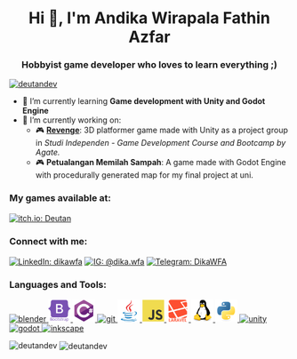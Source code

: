 <h1 align="center">Hi 👋, I'm Andika Wirapala Fathin Azfar</h1>
<h3 align="center">Hobbyist game developer who loves to learn everything ;)</h3>

<p align="left"> <a href="https://github.com/ryo-ma/github-profile-trophy"><img
            src="https://github-profile-trophy.vercel.app/?username=deutandev&theme=algolia&no-frame=true&rank=SECRET, SSS, SS, S, AAA, AA, A, B" alt="deutandev" /></a> </p>

- 🌱 I’m currently learning **Game development with Unity and Godot Engine**  
- 🔭 I’m currently working on:
   - 🎮 **[Revenge](https://github.com/deutandev/revenge)**: 3D platformer game made with Unity as a project group in *Studi Independen - Game Development Course and Bootcamp by Agate.*
   - 🎮 **Petualangan Memilah Sampah**: A game made with Godot Engine with procedurally generated map for my final project at uni.

<h3>My games available at:</h3>
<p>
    <a href="https://deutan.itch.io/" target="blank"><img align="center"
            src="https://static.itch.io/images/itchio-textless-white.svg"
            alt="itch.io: Deutan" height="30" /></a>
</p> 
<h3 align="left">Connect with me:</h3>
<p align="left">
    <a href="https://linkedin.com/in/dikawfa" target="blank"><img align="center"
            src="https://content.linkedin.com/content/dam/me/business/en-us/amp/brand-site/v2/bg/LI-Bug.svg.original.svg"
            alt="LinkedIn: dikawfa" height="30" width="40" /></a>
    <a href="https://instagram.com/dika.wfa" target="blank"><img align="center"
            src="https://raw.githubusercontent.com/rahuldkjain/github-profile-readme-generator/master/src/images/icons/Social/instagram.svg"
            alt="IG: @dika.wfa" height="30" width="40" /></a>
    <a href="https://t.me/DikaWFA" target="blank"><img align="center"
            src="https://upload.wikimedia.org/wikipedia/commons/thumb/5/5a/Telegram_2019_simple_logo.svg/50px-Telegram_2019_simple_logo.svg.png"
            alt="Telegram: DikaWFA" height="30" /></a>
</p>

<h3 align="left">Languages and Tools:</h3>
<p align="left"> 
    <a href="https://www.blender.org/" target="_blank" rel="noreferrer"> 
        <img
            src="https://download.blender.org/branding/community/blender_community_badge_white.svg" alt="blender"
            width="40" height="40" /> 
    </a> 
     <a href="https://getbootstrap.com" target="_blank" rel="noreferrer"> 
                 <img src="https://raw.githubusercontent.com/devicons/devicon/master/icons/bootstrap/bootstrap-plain-wordmark.svg" alt="bootstrap" width="40" height="40"/> 
    </a>
    <a href="https://www.w3schools.com/cs/" target="_blank" rel="noreferrer">
        <img src="https://raw.githubusercontent.com/devicons/devicon/master/icons/csharp/csharp-original.svg"
            alt="csharp" width="40" height="40" /> 
    </a> 
    <a href="https://git-scm.com/" target="_blank" rel="noreferrer">
        <img src="https://www.vectorlogo.zone/logos/git-scm/git-scm-icon.svg" alt="git" width="40" height="40" /> 
    </a>
    <a href="https://www.java.com" target="_blank" rel="noreferrer"> <img
            src="https://raw.githubusercontent.com/devicons/devicon/master/icons/java/java-original.svg" alt="java"
            width="40" height="40" /> </a> <a href="https://developer.mozilla.org/en-US/docs/Web/JavaScript"
        target="_blank" rel="noreferrer"> <img
            src="https://raw.githubusercontent.com/devicons/devicon/master/icons/javascript/javascript-original.svg"
            alt="javascript" width="40" height="40" /> </a> <a href="https://laravel.com/" target="_blank"
        rel="noreferrer"> <img
            src="https://raw.githubusercontent.com/devicons/devicon/master/icons/laravel/laravel-plain-wordmark.svg"
            alt="laravel" width="40" height="40" /> </a> <a href="https://www.linux.org/" target="_blank"
        rel="noreferrer"> <img
            src="https://raw.githubusercontent.com/devicons/devicon/master/icons/linux/linux-original.svg" alt="linux"
            width="40" height="40" /> </a> <a href="https://www.python.org" target="_blank" rel="noreferrer"> <img
            src="https://raw.githubusercontent.com/devicons/devicon/master/icons/python/python-original.svg"
            alt="python" width="40" height="40" /> </a> 
    <a href="https://unity.com/" target="_blank" rel="noreferrer">
        <img src="https://www.vectorlogo.zone/logos/unity3d/unity3d-icon.svg" alt="unity" width="40" height="40" /> 
    </a>
    <a href="https://godotengine.org/" target="_blank" rel="noreferrer"> 
        <img
            src="https://godotengine.org/themes/godotengine/assets/press/icon_color.svg" alt="godot"
            width="40" height="40" />
    </a>
    <a href="https://inkscape.org/" target="_blank" rel="noreferrer"> 
        <img
            src="https://inkscape.org/gallery/item/10252/Inkscape-flat-logo-2color.svg" alt="inkscape"
            width="40" height="40" />
    </a>
</p>

<p><img align="left"
        src="https://github-readme-stats.vercel.app/api?username=deutandev&show_icons=true&theme=algolia&locale=en&hide_border=true"
        alt="deutandev" /></p>

<p>&nbsp;<img align="center"
        src="https://github-readme-stats.vercel.app/api/top-langs?username=deutandev&show_icons=true&theme=algolia&hide_border=true&locale=en&layout=compact"
        alt="deutandev" /></p>
